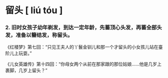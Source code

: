 # 留头    [ liú tóu ]

### 2. 旧时女孩子幼年剃发，到达一定年龄，先蓄顶心头发，再蓄全部头发，准备以簪结发，称留头。

​	《红楼梦》第七回：“只见王夫人的丫鬟金钏儿和那一个才留头的小女孩儿站在臺阶儿上玩耍。”

​	 《儿女英雄传》第十四回：“你母女两个从前在那家跟的那位姑娘......他是几岁上裹脚，几岁上留头？”